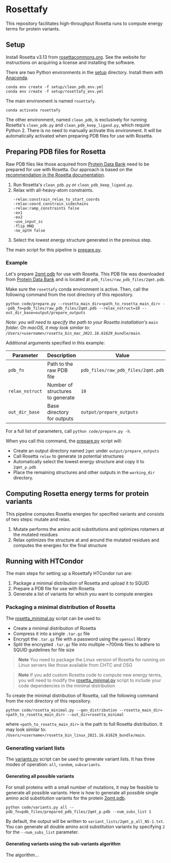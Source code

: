 # Rosettafy

This repository facilitates high-throughput Rosetta runs to compute energy terms for protein variants.

## Setup

Install Rosetta v3.13 from [rosettacommons.org](https://www.rosettacommons.org). 
See the website for instructions on acquiring a license and installing the software.

There are two Python environments in the [setup](setup) directory. Install them with [Anaconda](https://www.anaconda.com).
```
conda env create -f setup/clean_pdb_env.yml
conda env create -f setup/rosettafy_env.yml
```

The main environment is named `rosettafy`.
```
conda activate rosettafy
```
The other environment, named `clean_pdb`, is exclusively for running Rosetta's `clean_pdb.py` and `clean_pdb_keep_ligand.py`, which require Python 2. 
There is no need to manually activate this environment. It will be automatically activated when preparing PDB files for use with Rosetta.

## Preparing PDB files for Rosetta
Raw PDB files like those acquired from [Protein Data Bank](https://www.rcsb.org/) need to be prepared for use with Rosetta. 
Our approach is based on the [recommendation in the Rosetta documentation](https://www.rosettacommons.org/docs/latest/rosetta_basics/preparation/preparing-structures). 

1. Run Rosetta's `clean_pdb.py` or `clean_pdb_keep_ligand.py`.
2. Relax with all-heavy-atom constraints.
    ```
    -relax:constrain_relax_to_start_coords
    -relax:coord_constrain_sidechains
    -relax:ramp_constraints false
    -ex1
    -ex2
    -use_input_sc
    -flip_HNQ
    -no_optH false
    ```
3. Select the lowest energy structure generated in the previous step.

The main script for this pipeline is [prepare.py](code/prepare.py).

### Example

Let's prepare [2qmt.pdb](pdb_files/raw_pdb_files/2qmt.pdb) for use with Rosetta. 
This PDB file was downloaded from [Protein Data Bank](https://www.rcsb.org/structure/2QMT) and is located at `pdb_files/raw_pdb_files/2qmt.pdb`.

Make sure the `rosettafy` conda environment is active. 
Then, call the following command from the root directory of this repository.

```commandline
python code/prepare.py --rosetta_main_dir=<path_to_rosetta_main_dir> --pdb_fn=pdb_files/raw_pdb_files/2qmt.pdb --relax_nstruct=10 --out_dir_base=output/prepare_outputs 
```

_Note: you will need to specify the path to your Rosetta installation's `main` folder. On macOS, it may look similar to:  
`/Users/<username>/rosetta_bin_mac_2021.16.61629_bundle/main`._ 

Additional arguments specified in this example: 

| Parameter       | Description                      | Value                              |
|-----------------|----------------------------------|------------------------------------|
| `pdb_fn`        | Path to the raw PDB file         | `pdb_files/raw_pdb_files/2qmt.pdb` |
| `relax_nstruct` | Number of structures to generate | `10`                               |
| `out_dir_base`  | Base directory for outputs       | `output/prepare_outputs`           |

For a full list of parameters, call `python code/prepare.py -h`. 


When you call this command, the [prepare.py](code/prepare.py) script will:
- Create an output directory named `2qmt` under `output/prepare_outputs`
- Call Rosetta `relax` to generate `10` potential structures
- Automatically select the lowest energy structure and copy it to `2qmt_p.pdb`
- Place the remaining structures and other outputs in the `working_dir` directory.


## Computing Rosetta energy terms for protein variants
This pipeline computes Rosetta energies for specified variants and consists of two steps: mutate and relax.

1. Mutate performs the amino acid substitutions and optimizes rotamers at the mutated residues
2. Relax optimizes the structure at and around the mutated residues and computes the energies for the final structure


## Running with HTCondor

The main steps for setting up a Rosettafy HTCondor run are:
1. Package a minimal distribution of Rosetta and upload it to SQUID 
2. Prepare a PDB file for use with Rosetta
3. Generate a list of variants for which you want to compute energies

### Packaging a minimal distribution of Rosetta
The [rosetta_minimal.py](code/rosetta_minimal.py) script can be used to:
- Create a minimal distribution of Rosetta
- Compress it into a single `.tar.gz` file
- Encrypt the `.tar.gz` file with a password using the `openssl` library
- Split the encrypted `.tar.gz` file into multiple ~700mb files to adhere to SQUID guidelines for file size

> **Note**
> You need to package the Linux version of Rosetta for running on Linux servers like those available from CHTC and OSG

> **Note**
> If you add custom Rosetta code to compute new energy terms, you will need to modify the [rosetta_minimal.py](code/rosetta_minimal.py) script to include your code dependencies in the minimal distribution 

To create the minimal distribution of Rosetta, call the following command from the root directory of this repository.

```commandline
python code/rosetta_minimal.py --gen_distribution --rosetta_main_dir=<path_to_rosetta_main_dir> --out_dir=rosetta_minimal
```
where `<path_to_rosetta_main_dir>` is the path to full Rosetta distribution.
It may look similar to: `/Users/<username>/rosetta_bin_linux_2021.16.61629_bundle/main`.

### Generating variant lists
The [variants.py](code/variants.py) script can be used to generate variant lists.
It has three modes of operation: `all`, `random`, `subvariants`.

#### Generating all possible variants
For small proteins with a small number of mutations, it may be feasible to generate all possible variants.
Here is how to generate all possible single amino acid substitution variants for the protein [2qmt.pdb](pdb_files/raw_pdb_files/2qmt.pdb).

```commandline
python code/variants.py all --pdb_fn=pdb_files/prepared_pdb_files/2qmt_p.pdb --num_subs_list 1
```

By default, the output will be written to `variant_lists/2qmt_p_all_NS-1.txt`.
You can generate all double amino acid substitution variants by specifying `2` for the `--num_subs_list` parameter.

#### Generating variants using the sub-variants algorithm

The algorithm...




